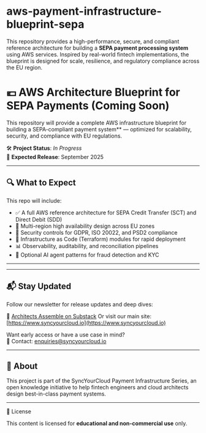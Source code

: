 # aws-payment-infrastructure-blueprint-sepa
This repository provides a high-performance, secure, and compliant reference architecture for building a **SEPA payment processing system** using AWS services. Inspired by real-world fintech implementations, the blueprint is designed for scale, resilience, and regulatory compliance across the EU region.

# 💶 AWS Architecture Blueprint for SEPA Payments (Coming Soon)

This repository will provide a complete AWS infrastructure blueprint for building a SEPA-compliant payment system** — optimized for scalability, security, and compliance with EU regulations.

🛠️ **Project Status**: _In Progress_  
📅 **Expected Release**: September 2025

---

## 🔍 What to Expect

This repo will include:

- ✅ A full AWS reference architecture for SEPA Credit Transfer (SCT) and Direct Debit (SDD)
- 📐 Multi-region high availability design across EU zones
- 🔐 Security controls for GDPR, ISO 20022, and PSD2 compliance
- 🧱 Infrastructure as Code (Terraform) modules for rapid deployment
- 📊 Observability, auditability, and reconciliation pipelines
- 🤖 Optional AI agent patterns for fraud detection and KYC

---
---

## 📬 Stay Updated

Follow our newsletter for release updates and deep dives:

🔗 [Architects Assemble on Substack](https://architectsassemble.substack.com) 
Or visit our main site: [https://www.syncyourcloud.io](https://www.syncyourcloud.io)

Want early access or have a use case in mind?  
📧 Contact: enquiries@syncyourcloud.io

---

## 🧠 About

This project is part of the SyncYourCloud Payment Infrastructure Series, an open knowledge initiative to help fintech engineers and cloud architects design best-in-class payment systems.

---

 📜 License

This content is licensed for **educational and non-commercial use** only.  



